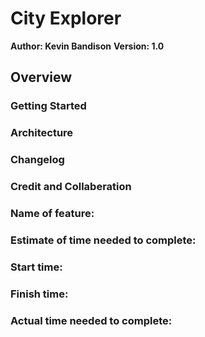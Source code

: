 # City Explorer

**Author: Kevin Bandison**
**Version: 1.0**

## Overview

### Getting Started

### Architecture

### Changelog

### Credit and Collaberation

### Name of feature: 

### Estimate of time needed to complete: 

### Start time: 

### Finish time:

### Actual time needed to complete: 
